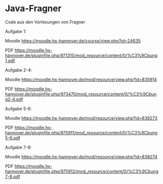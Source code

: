 # Java-Fragner
 Code aus den Vorlesungen von Fragner
 
 
 Aufgabe 1:
 
 Moodle 
https://moodle.hs-hannover.de/course/view.php?id=24635
 
 PDF 
https://moodle.hs-hannover.de/pluginfile.php/971315/mod_resource/content/0/%C3%9Cbung1.pdf

 Aufgabe 2-4:

 Moodle
https://moodle.hs-hannover.de/mod/resource/view.php?id=835914

 PDF
https://moodle.hs-hannover.de/pluginfile.php/973470/mod_resource/content/0/%C3%9Cbung2-4.pdf

 Aufgabe 5-6:
    
 Moodle
https://moodle.hs-hannover.de/mod/resource/view.php?id=838273
    
 PDF
https://moodle.hs-hannover.de/pluginfile.php/975911/mod_resource/content/0/%C3%9Cbung5-6.pdf

 Aufgabe 7-8:
        
 Moodle
https://moodle.hs-hannover.de/mod/resource/view.php?id=838274

 PDF
https://moodle.hs-hannover.de/pluginfile.php/975912/mod_resource/content/0/%C3%9Cbung7-8.pdf

